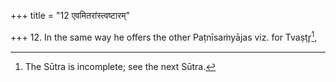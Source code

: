 +++
title = "12 एवमितरांस्त्वष्टारम्"

+++
12. In the same way he offers the other Paṭnīsaṁyājas viz. for Tvaṣṭr̥[^1],  

[^1]: The Sūtra is incomplete; see the next Sūtra.  
